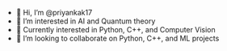 - 👋 Hi, I’m @priyankak17
- 👀 I’m interested in AI and Quantum theory
- 🌱 Currently interested in Python, C++, and Computer Vision
- 💞️ I’m looking to collaborate on Python, C++, and ML projects


<!---
priyankak17/priyankak17 is a ✨ special ✨ repository because its `README.md` (this file) appears on your GitHub profile.
You can click the Preview link to take a look at your changes.
--->
